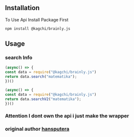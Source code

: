 ## Installation

To Use Api Install Package First
```bash
npm install @kagchi/brainly.js
```

## Usage
### search Info
```javascript
(async() => {
const data = require("@kagchi/brainly.js")
return data.search("matematika");
})()
```
```javascript
(async() => {
const data = require("@kagchi/brainly.js")
return data.searchV2("matematika");
})()
```
### Attention I dont own the api i just make the wrapper
### original author [hansputera](https://github.com/hansputera)
